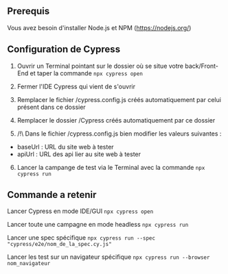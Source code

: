 ## Prerequis

Vous avez besoin d'installer Node.js et NPM (https://nodejs.org/)

## Configuration de Cypress

1. Ouvrir un Terminal pointant sur le dossier où se situe votre back/Front-End et taper la commande
`npx cypress open`

2. Fermer l'IDE Cypress qui vient de s'ouvrir

3. Remplacer le fichier  /cypress.config.js créés automatiquement par celui présent dans ce dossier

4. Remplacer le dossier /Cypress créés automatiquement par ce dossier

5. /!\ Dans le fichier /cypress.config.js bien modifier les valeurs suivantes :

- baseUrl : URL du site web à tester
- apiUrl : URL des api lier au site web à tester

6. Lancer la campange de test via le Terminal avec la commande
`npx cypress run`

## Commande a retenir 

Lancer Cypress en mode IDE/GUI
`npx cypress open`

Lancer toute une campagne en mode headless
`npx cypress run`

Lancer une spec spécifique 
`npx cypress run --spec "cypress/e2e/nom_de_la_spec.cy.js"`

Lancer les test sur un navigateur spécifique
`npx cypress run --browser nom_navigateur`

